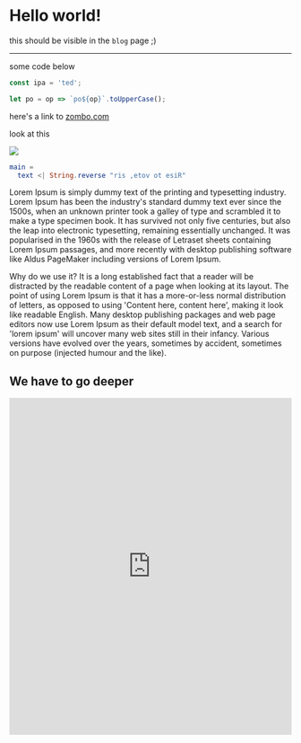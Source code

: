 # Hello world!

this should be visible in the `blog` page ;)

---

some code below

```js
const ipa = 'ted';

let po = op => `po${op}`.toUpperCase();
```

here's a link to <a href="http://zombo.com" target="_blank">zombo.com</a>

look at this

<img src="http://stevensegallery.com/400/250" />

```elm
main =
  text <| String.reverse "ris ,etov ot esiR"
```

Lorem Ipsum is simply dummy text of the printing and typesetting industry. Lorem Ipsum has been the industry's standard dummy text ever since the 1500s, when an unknown printer took a galley of type and scrambled it to make a type specimen book. It has survived not only five centuries, but also the leap into electronic typesetting, remaining essentially unchanged. It was popularised in the 1960s with the release of Letraset sheets containing Lorem Ipsum passages, and more recently with desktop publishing software like Aldus PageMaker including versions of Lorem Ipsum.

Why do we use it?
It is a long established fact that a reader will be distracted by the readable content of a page when looking at its layout. The point of using Lorem Ipsum is that it has a more-or-less normal distribution of letters, as opposed to using 'Content here, content here', making it look like readable English. Many desktop publishing packages and web page editors now use Lorem Ipsum as their default model text, and a search for 'lorem ipsum' will uncover many web sites still in their infancy. Various versions have evolved over the years, sometimes by accident, sometimes on purpose (injected humour and the like).

## We **have** to go deeper

<iframe src="https://arijus.net" frameborder="0" style="width: 100%; height: 600px;"></iframe>
